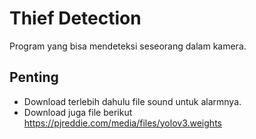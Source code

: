 # Thief Detection
Program yang bisa mendeteksi seseorang dalam kamera.

## Penting
- Download terlebih dahulu file sound untuk alarmnya.
- Download juga file berikut https://pjreddie.com/media/files/yolov3.weights